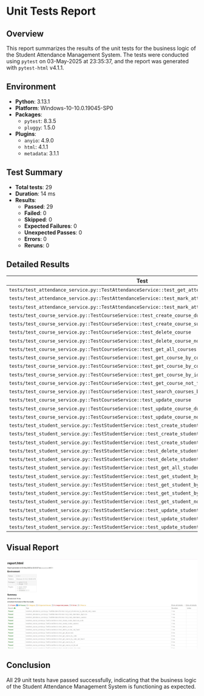 # Unit Tests Report

## Overview

This report summarizes the results of the unit tests for the business logic of the Student Attendance Management System. The tests were conducted using `pytest` on 03-May-2025 at 23:35:37, and the report was generated with `pytest-html` v4.1.1.

## Environment

- **Python**: 3.13.1
- **Platform**: Windows-10-10.0.19045-SP0
- **Packages**:
  - `pytest`: 8.3.5
  - `pluggy`: 1.5.0
- **Plugins**:
  - `anyio`: 4.9.0
  - `html`: 4.1.1
  - `metadata`: 3.1.1

## Test Summary

- **Total tests**: 29
- **Duration**: 14 ms
- **Results**:
  - **Passed**: 29
  - **Failed**: 0
  - **Skipped**: 0
  - **Expected Failures**: 0
  - **Unexpected Passes**: 0
  - **Errors**: 0
  - **Reruns**: 0

## Detailed Results

| Test | Result | Duration |
|------|--------|----------|
| `tests/test_attendance_service.py::TestAttendanceService::test_get_attendance_by_student_and_course` | Passed | 1 ms |
| `tests/test_attendance_service.py::TestAttendanceService::test_mark_attendance_duplicate` | Passed | 1 ms |
| `tests/test_attendance_service.py::TestAttendanceService::test_mark_attendance_success` | Passed | 1 ms |
| `tests/test_course_service.py::TestCourseService::test_create_course_duplicate_code` | Passed | 1 ms |
| `tests/test_course_service.py::TestCourseService::test_create_course_success` | Passed | 1 ms |
| `tests/test_course_service.py::TestCourseService::test_delete_course` | Passed | 1 ms |
| `tests/test_course_service.py::TestCourseService::test_delete_course_not_found` | Passed | 1 ms |
| `tests/test_course_service.py::TestCourseService::test_get_all_courses` | Passed | 0 ms |
| `tests/test_course_service.py::TestCourseService::test_get_course_by_code` | Passed | 0 ms |
| `tests/test_course_service.py::TestCourseService::test_get_course_by_code_not_found` | Passed | 0 ms |
| `tests/test_course_service.py::TestCourseService::test_get_course_by_id` | Passed | 0 ms |
| `tests/test_course_service.py::TestCourseService::test_get_course_not_found` | Passed | 0 ms |
| `tests/test_course_service.py::TestCourseService::test_search_courses_by_name` | Passed | 0 ms |
| `tests/test_course_service.py::TestCourseService::test_update_course` | Passed | 0 ms |
| `tests/test_course_service.py::TestCourseService::test_update_course_duplicate_code` | Passed | 0 ms |
| `tests/test_course_service.py::TestCourseService::test_update_course_not_found` | Passed | 1 ms |
| `tests/test_student_service.py::TestStudentService::test_create_student_duplicate_email` | Passed | 1 ms |
| `tests/test_student_service.py::TestStudentService::test_create_student_duplicate_id` | Passed | 0 ms |
| `tests/test_student_service.py::TestStudentService::test_create_student_success` | Passed | 0 ms |
| `tests/test_student_service.py::TestStudentService::test_delete_student` | Passed | 0 ms |
| `tests/test_student_service.py::TestStudentService::test_delete_student_not_found` | Passed | 0 ms |
| `tests/test_student_service.py::TestStudentService::test_get_all_students` | Passed | 0 ms |
| `tests/test_student_service.py::TestStudentService::test_get_student_by_id` | Passed | 0 ms |
| `tests/test_student_service.py::TestStudentService::test_get_student_by_student_id` | Passed | 0 ms |
| `tests/test_student_service.py::TestStudentService::test_get_student_by_student_id_not_found` | Passed | 0 ms |
| `tests/test_student_service.py::TestStudentService::test_get_student_not_found` | Passed | 1 ms |
| `tests/test_student_service.py::TestStudentService::test_update_student` | Passed | 0 ms |
| `tests/test_student_service.py::TestStudentService::test_update_student_duplicate_email` | Passed | 0 ms |
| `tests/test_student_service.py::TestStudentService::test_update_student_not_found` | Passed | 0 ms |

## Visual Report

![Unit Tests Report](Unit%20tests.JPG)

## Conclusion

All 29 unit tests have passed successfully, indicating that the business logic of the Student Attendance Management System is functioning as expected.
